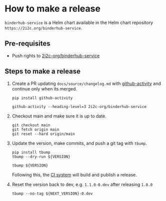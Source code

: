 # How to make a release

`binderhub-service` is a Helm chart available in the Helm chart repository
`https://2i2c.org/binderhub-service`.

## Pre-requisites

- Push rights to [2i2c-org/binderhub-service]

## Steps to make a release

1. Create a PR updating `docs/source/changelog.md` with [github-activity] and
   continue only when its merged.

   ```shell
   pip install github-activity

   github-activity --heading-level=3 2i2c-org/binderhub-service
   ```

1. Checkout main and make sure it is up to date.

   ```shell
   git checkout main
   git fetch origin main
   git reset --hard origin/main
   ```

1. Update the version, make commits, and push a git tag with `tbump`.

   ```shell
   pip install tbump
   tbump --dry-run ${VERSION}

   tbump ${VERSION}
   ```

   Following this, the [CI system] will build and publish a release.

1. Reset the version back to dev, e.g. `1.1.0-0.dev` after releasing `1.0.0`

   ```shell
   tbump --no-tag ${NEXT_VERSION}-0.dev
   ```

[2i2c-org/binderhub-service]: https://github.com/2i2c-org/binderhub-service
[github-activity]: https://github.com/executablebooks/github-activity
[ci system]: https://github.com/2i2c-org/binderhub-service/actions/workflows/release.yaml
